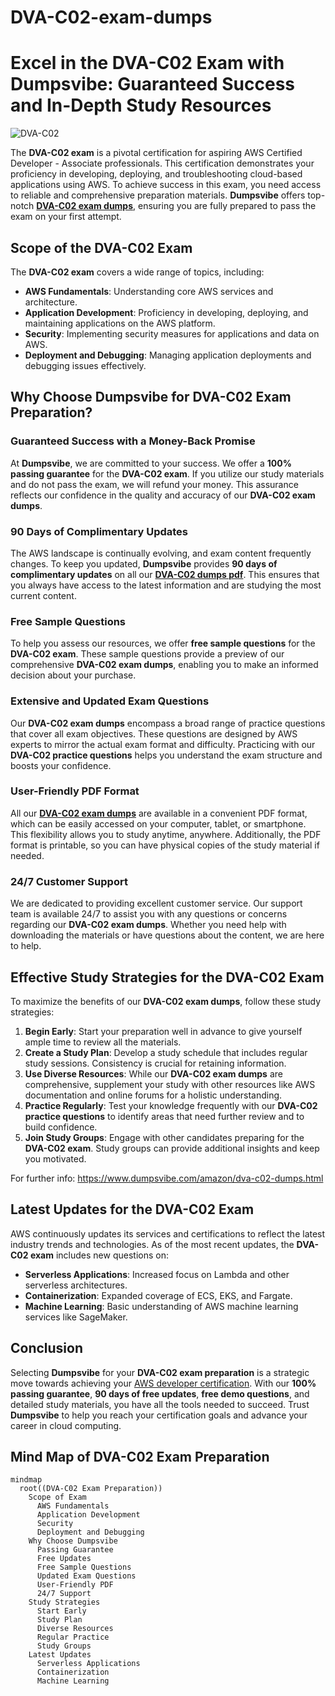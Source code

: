 # DVA-C02-exam-dumps
# **Excel in the DVA-C02 Exam with Dumpsvibe: Guaranteed Success and In-Depth Study Resources**

![DVA-C02](https://github.com/user-attachments/assets/bfb41b05-fb46-4148-88bc-5be3d2d2eba5)


The **DVA-C02 exam** is a pivotal certification for aspiring AWS Certified Developer - Associate professionals. This certification demonstrates your proficiency in developing, deploying, and troubleshooting cloud-based applications using AWS. To achieve success in this exam, you need access to reliable and comprehensive preparation materials. **Dumpsvibe** offers top-notch **[DVA-C02 exam dumps](https://www.dumpsvibe.com/amazon/dva-c02-dumps.html)**, ensuring you are fully prepared to pass the exam on your first attempt.

## **Scope of the DVA-C02 Exam**

The **DVA-C02 exam** covers a wide range of topics, including:
- **AWS Fundamentals**: Understanding core AWS services and architecture.
- **Application Development**: Proficiency in developing, deploying, and maintaining applications on the AWS platform.
- **Security**: Implementing security measures for applications and data on AWS.
- **Deployment and Debugging**: Managing application deployments and debugging issues effectively.

## **Why Choose Dumpsvibe for DVA-C02 Exam Preparation?**

### **Guaranteed Success with a Money-Back Promise**

At **Dumpsvibe**, we are committed to your success. We offer a **100% passing guarantee** for the **DVA-C02 exam**. If you utilize our study materials and do not pass the exam, we will refund your money. This assurance reflects our confidence in the quality and accuracy of our **DVA-C02 exam dumps**.

### **90 Days of Complimentary Updates**

The AWS landscape is continually evolving, and exam content frequently changes. To keep you updated, **Dumpsvibe** provides **90 days of complimentary updates** on all our **[DVA-C02 dumps pdf](https://www.dumpsvibe.com/amazon/dva-c02-dumps.html)**. This ensures that you always have access to the latest information and are studying the most current content.

### **Free Sample Questions**

To help you assess our resources, we offer **free sample questions** for the **DVA-C02 exam**. These sample questions provide a preview of our comprehensive **DVA-C02 exam dumps**, enabling you to make an informed decision about your purchase.

### **Extensive and Updated Exam Questions**

Our **DVA-C02 exam dumps** encompass a broad range of practice questions that cover all exam objectives. These questions are designed by AWS experts to mirror the actual exam format and difficulty. Practicing with our **DVA-C02 practice questions** helps you understand the exam structure and boosts your confidence.

### **User-Friendly PDF Format**

All our **[DVA-C02 exam dumps](https://www.dumpsvibe.com/amazon/dva-c02-dumps.html)** are available in a convenient PDF format, which can be easily accessed on your computer, tablet, or smartphone. This flexibility allows you to study anytime, anywhere. Additionally, the PDF format is printable, so you can have physical copies of the study material if needed.

### **24/7 Customer Support**

We are dedicated to providing excellent customer service. Our support team is available 24/7 to assist you with any questions or concerns regarding our **DVA-C02 exam dumps**. Whether you need help with downloading the materials or have questions about the content, we are here to help.

## **Effective Study Strategies for the DVA-C02 Exam**

To maximize the benefits of our **DVA-C02 exam dumps**, follow these study strategies:

1. **Begin Early**: Start your preparation well in advance to give yourself ample time to review all the materials.
2. **Create a Study Plan**: Develop a study schedule that includes regular study sessions. Consistency is crucial for retaining information.
3. **Use Diverse Resources**: While our **DVA-C02 exam dumps** are comprehensive, supplement your study with other resources like AWS documentation and online forums for a holistic understanding.
4. **Practice Regularly**: Test your knowledge frequently with our **DVA-C02 practice questions** to identify areas that need further review and to build confidence.
5. **Join Study Groups**: Engage with other candidates preparing for the **DVA-C02 exam**. Study groups can provide additional insights and keep you motivated.


For further info: https://www.dumpsvibe.com/amazon/dva-c02-dumps.html

## **Latest Updates for the DVA-C02 Exam**

AWS continuously updates its services and certifications to reflect the latest industry trends and technologies. As of the most recent updates, the **DVA-C02 exam** includes new questions on:
- **Serverless Applications**: Increased focus on Lambda and other serverless architectures.
- **Containerization**: Expanded coverage of ECS, EKS, and Fargate.
- **Machine Learning**: Basic understanding of AWS machine learning services like SageMaker.

## **Conclusion**

Selecting **Dumpsvibe** for your **DVA-C02 exam preparation** is a strategic move towards achieving your [AWS developer certification](https://www.dumpsvibe.com/amazon/dva-c02-dumps.html). With our **100% passing guarantee**, **90 days of free updates**, **free demo questions**, and detailed study materials, you have all the tools needed to succeed. Trust **Dumpsvibe** to help you reach your certification goals and advance your career in cloud computing.


## **Mind Map of DVA-C02 Exam Preparation**

```mermaid
mindmap
  root((DVA-C02 Exam Preparation))
    Scope of Exam
      AWS Fundamentals
      Application Development
      Security
      Deployment and Debugging
    Why Choose Dumpsvibe
      Passing Guarantee
      Free Updates
      Free Sample Questions
      Updated Exam Questions
      User-Friendly PDF
      24/7 Support
    Study Strategies
      Start Early
      Study Plan
      Diverse Resources
      Regular Practice
      Study Groups
    Latest Updates
      Serverless Applications
      Containerization
      Machine Learning


